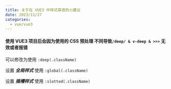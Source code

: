 ```yaml
---
title: 关于在 VUE3 中样式穿透的小建议
date: 2023/11/27
categories:
  - vue/vue3
---
```


#### 使用 VUE3 项目后会因为使用的 CSS 预处理 不同导致`/deep/ & v-deep & >>>` 无效或者报错

可以修改为使用 `:deep(.className)`

设置 ***全局样式*** 使用 `:global(.className)`

设置 ***插槽样式*** 使用 `:slotted(.className)`
